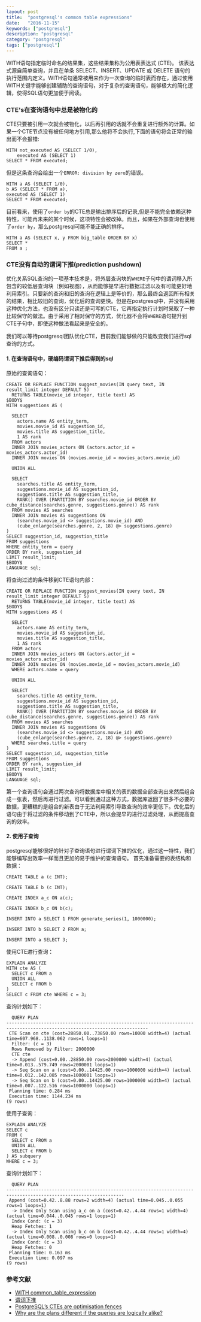 ```yaml
---
layout: post
title:  "postgresql's common table expressions"
date:   "2016-11-15"
keywords: ["postgresql"]
description: "postgresql"
category: "postgresql"
tags: ["postgresql"]
---
```


WITH语句指定临时命名的结果集，这些结果集称为公用表表达式 (CTE)。 该表达式源自简单查询，并且在单条 SELECT、INSERT、UPDATE 或 DELETE 语句的执行范围内定义。WITH语句通常被用来作为一次查询的临时表而存在，通过使用WITH关键字能够创建辅助的查询语句，对于复杂的查询语句，能够极大的简化逻辑，使得SQL语句更加便于阅读。

### CTE's在查询语句中总是被物化的

CTE只要被引用一次就会被物化，以后再引用的话就不会重复进行额外的计算。如果一个CTE节点没有被任何地方引用,那么他将不会执行,下面的语句将会正常的输出而不会报错:


    WITH not_executed AS (SELECT 1/0),
        executed AS (SELECT 1)
    SELECT * FROM executed;



但是这条查询会给出一个`ERROR: division by zero`的错误。


    WITH a AS (SELECT 1/0),
    b AS (SELECT * FROM a),
    executed AS (SELECT 1)
    SELECT * FROM executed;




目前看来，使用了`order by`的CTE总是输出排序后的记录,但是不能完全依赖这种特性，可能再未来的某个时候，这项特性会被改掉。而且，如果在外部查询也使用了`order by`，那么postgresql可能不能正确的排序。


    WITH a AS (SELECT x, y FROM big_table ORDER BY x)
    SELECT *
    FROM a ;


### CTE没有自动的谓词下推(prediction pushdown)

优化关系SQL查询的一项基本技术是，将外层查询块的`WHERE`子句中的谓词移入所包含的较低层查询块（例如视图），从而能够提早进行数据过滤以及有可能更好地利用索引。只要新的查询和旧的查询在逻辑上是等价的，那么最终会返回所有相关的结果，相比较旧的查询，优化后的查询更快。但是在postgresql中，并没有采用这种优化方法，也没有区分只读还是可写的CTE，它再指定执行计划时采取了一种比较保守的做法。由于采用了相对保守的方式，优化器不会将`WHERE`语句提升到CTE子句中，即使这种做法看起来是安全的。

我们可以等待postgresql团队优化CTE，目前我们能够做的只能改变我们进行sql查询的方式。

#### 1. 在查询语句中，硬编码谓词下推后得到的sql

原始的查询语句：


    CREATE OR REPLACE FUNCTION suggest_movies(IN query text, IN result_limit integer DEFAULT 5)
      RETURNS TABLE(movie_id integer, title text) AS
    $BODY$
    WITH suggestions AS (

      SELECT
        actors.name AS entity_term,
        movies.movie_id AS suggestion_id,
        movies.title AS suggestion_title,
        1 AS rank
      FROM actors
      INNER JOIN movies_actors ON (actors.actor_id = movies_actors.actor_id)
      INNER JOIN movies ON (movies.movie_id = movies_actors.movie_id)

      UNION ALL

      SELECT
        searches.title AS entity_term,
        suggestions.movie_id AS suggestion_id,
        suggestions.title AS suggestion_title,
        RANK() OVER (PARTITION BY searches.movie_id ORDER BY cube_distance(searches.genre, suggestions.genre)) AS rank
      FROM movies AS searches
      INNER JOIN movies AS suggestions ON
        (searches.movie_id <> suggestions.movie_id) AND
        (cube_enlarge(searches.genre, 2, 18) @> suggestions.genre)
    )
    SELECT suggestion_id, suggestion_title
    FROM suggestions
    WHERE entity_term = query
    ORDER BY rank, suggestion_id
    LIMIT result_limit;
    $BODY$
    LANGUAGE sql;



将查询过滤的条件移到CTE语句内部：


    CREATE OR REPLACE FUNCTION suggest_movies(IN query text, IN result_limit integer DEFAULT 5)
      RETURNS TABLE(movie_id integer, title text) AS
    $BODY$
    WITH suggestions AS (

      SELECT
        actors.name AS entity_term,
        movies.movie_id AS suggestion_id,
        movies.title AS suggestion_title,
        1 AS rank
      FROM actors
      INNER JOIN movies_actors ON (actors.actor_id = movies_actors.actor_id)
      INNER JOIN movies ON (movies.movie_id = movies_actors.movie_id)
      WHERE actors.name = query

      UNION ALL

      SELECT
        searches.title AS entity_term,
        suggestions.movie_id AS suggestion_id,
        suggestions.title AS suggestion_title,
        RANK() OVER (PARTITION BY searches.movie_id ORDER BY cube_distance(searches.genre, suggestions.genre)) AS rank
      FROM movies AS searches
      INNER JOIN movies AS suggestions ON
        (searches.movie_id <> suggestions.movie_id) AND
        (cube_enlarge(searches.genre, 2, 18) @> suggestions.genre)
      WHERE searches.title = query
    )
    SELECT suggestion_id, suggestion_title
    FROM suggestions
    ORDER BY rank, suggestion_id
    LIMIT result_limit;
    $BODY$
    LANGUAGE sql;


第一个查询语句会通过两次查询将数据库中相关的表的数据全部查询出来然后组合成一张表，然后再进行过滤。可以看到通过这种方式，数据库返回了很多不必要的数据，更糟糕的是组合的新表由于无法利用索引导致查询的效率更低下。优化后的语句由于将过滤的条件移动到了CTE中，所以会提早的进行过滤处理，从而提高查询的效率。

#### 2. 使用子查询

postgresql能够很好的针对子查询语句进行谓词下推的优化，通过这一特性，我们能够编写出效率一样而且更加的易于维护的查询语句。
首先准备需要的表结构和数据：


    CREATE TABLE a (c INT);

    CREATE TABLE b (c INT);

    CREATE INDEX a_c ON a(c);

    CREATE INDEX b_c ON b(c);

    INSERT INTO a SELECT 1 FROM generate_series(1, 1000000);

    INSERT INTO b SELECT 2 FROM a;

    INSERT INTO a SELECT 3;


使用CTE进行查询：


    EXPLAIN ANALYZE
    WITH cte AS (
      SELECT c FROM a
      UNION ALL
      SELECT c FROM b
    )
    SELECT c FROM cte WHERE c = 3;


查询计划如下：


      QUERY PLAN
    ---------------------------------------------------------------------------------------------------------------------------
     CTE Scan on cte (cost=28850.00..73850.00 rows=10000 width=4) (actual time=607.968..1138.062 rows=1 loops=1)
      Filter: (c = 3)
      Rows Removed by Filter: 2000000
      CTE cte
      -> Append (cost=0.00..28850.00 rows=2000000 width=4) (actual time=0.013..579.749 rows=2000001 loops=1)
      -> Seq Scan on a (cost=0.00..14425.00 rows=1000000 width=4) (actual time=0.012..142.085 rows=1000001 loops=1)
      -> Seq Scan on b (cost=0.00..14425.00 rows=1000000 width=4) (actual time=0.007..122.516 rows=1000000 loops=1)
     Planning time: 0.284 ms
     Execution time: 1144.234 ms
    (9 rows)


使用子查询：


    EXPLAIN ANALYZE
    SELECT c
    FROM (
      SELECT c FROM a
      UNION ALL
      SELECT c FROM b
    ) AS subquery
    WHERE c = 3;


查询计划如下：


      QUERY PLAN
    ------------------------------------------------------------------------------------------------------------------
     Append (cost=0.42..8.88 rows=2 width=4) (actual time=0.045..0.055 rows=1 loops=1)
      -> Index Only Scan using a_c on a (cost=0.42..4.44 rows=1 width=4) (actual time=0.044..0.045 rows=1 loops=1)
      Index Cond: (c = 3)
      Heap Fetches: 1
      -> Index Only Scan using b_c on b (cost=0.42..4.44 rows=1 width=4) (actual time=0.008..0.008 rows=0 loops=1)
      Index Cond: (c = 3)
      Heap Fetches: 0
     Planning time: 0.163 ms
     Execution time: 0.097 ms
    (9 rows)



###  参考文献

- [WITH common_table_expression](https://msdn.microsoft.com/zh-cn/library/ms175972.aspx)
- [谓词下推](http://doudouclever.blog.163.com/blog/static/175112310201261355984/)
- [PostgreSQL’s CTEs are optimisation fences](http://blog.2ndquadrant.com/postgresql-ctes-are-optimization-fences/)
- [Why are the plans different if the queries are logically alike?](http://dba.stackexchange.com/questions/54388/why-are-the-plans-different-if-the-queries-are-logically-alike)
